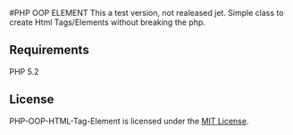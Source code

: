 #PHP OOP ELEMENT
This a test version, not realeased jet.
Simple class to create Html Tags/Elements without breaking the php.
## Requirements
PHP 5.2
## License
PHP-OOP-HTML-Tag-Element is licensed under the [MIT License](http://opensource.org/licenses/MIT).